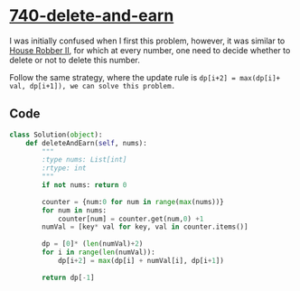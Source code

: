 # [740-delete-and-earn](https://leetcode.com/problems/delete-and-earn/)

I was initially confused when I first this problem, however, it was similar to [House Robber II](https://leetcode.com/problems/house-robber-ii/), for which at every number, one need to decide whether to delete or not to delete this number.

Follow the same strategy, where the update rule is `dp[i+2] = max(dp[i]+ val, dp[i+1]), we can solve this problem.`


## Code

```python
class Solution(object):
    def deleteAndEarn(self, nums):
        """
        :type nums: List[int]
        :rtype: int
        """
        if not nums: return 0
        
        counter = {num:0 for num in range(max(nums))}
        for num in nums:
            counter[num] = counter.get(num,0) +1
        numVal = [key* val for key, val in counter.items()]
        
        dp = [0]* (len(numVal)+2)
        for i in range(len(numVal)):
            dp[i+2] = max(dp[i] + numVal[i], dp[i+1])
        
        return dp[-1]
        
```
